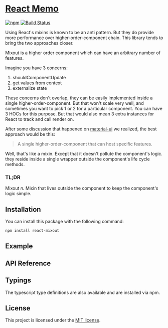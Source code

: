 # [React Memo](https://github.com/alitaheri/react-mixout)
[![npm](https://badge.fury.io/js/react-mixout.svg)](https://badge.fury.io/js/react-mixout)
[![Build Status](https://travis-ci.org/alitaheri/react-mixout.svg?branch=master)](https://travis-ci.org/alitaheri/react-mixout)

Using React's mixins is known to be an anti pattern. But they do provide more performance
over higher-order-component chain. This library tends to bring the two approaches closer.

Mixout is a higher order component which can have an arbitrary number of features.

Imagine you have 3 concerns: 
1. shouldComponentUpdate
2. get values from context
3. externalize state

These concerns don't overlap, they can be easily implemented inside a single
higher-order-component. But that won't scale very well, and sometimes you want to
pick 1 or 2 for a particular component. You can have 3 HOCs for this purpose. But
that would also mean 3 extra instances for React to track and call render on.

After some discussion that happened on [material-ui](https://github.com/callemall/material-ui)
we realized, the best approach would be this:

> A single higher-order-component that can host specific features.

Well, that's like a mixin. Except that it doesn't pollute the component's logic. they reside
inside a single wrapper outside the component's life cycle methods.

### TL;DR

Mixout _n._ Mixin that lives outside the component to keep the component's logic simple.

## Installation

You can install this package with the following command:

```sh
npm install react-mixout
```

## Example


## API Reference

## Typings

The typescript type definitions are also available and are installed via npm.

## License
This project is licensed under the [MIT license](https://github.com/alitaheri/react-mixout/blob/master/LICENSE).
